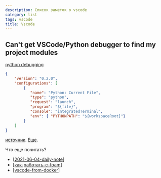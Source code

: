 ```yaml
---
description: Список заметок о vscode
category: list
tags: vscode
title: Vscode
---
```

## Can't get VSCode/Python debugger to find my project modules

[python debugging](https://code.visualstudio.com/docs/python/debugging)

```json
{
    "version": "0.2.0",
    "configurations": [
        {
           "name": "Python: Current File",
           "type": "python",
           "request": "launch",
           "program": "${file}",
           "console": "integratedTerminal",
           "env": { "PYTHONPATH": "${workspaceRoot}"}
        }
    ]
}
```

[источник](https://stackoverflow.com/questions/53290328/cant-get-vscode-python-debugger-to-find-my-project-modules). [Еще](https://stackoverflow.com/questions/38623138/vscode-how-to-set-working-directory-for-debugging-a-python-program).

Что еще почитать?

- [[2021-06-04-daily-note]]
- [[как-работать-с-foam]]
- [[vscode-from-docker]]

[//begin]: # "Autogenerated link references for markdown compatibility"
[2021-06-04-daily-note]: ../posts/2021-06-04-daily-note "Как получить текст ошибки в python и немного про pylance в vscode"
[как-работать-с-foam]: ../notes/как-работать-с-foam "Как работать с foam"
[vscode-from-docker]: ../notes/vscode-from-docker "VScode from docker"
[//end]: # "Autogenerated link references"